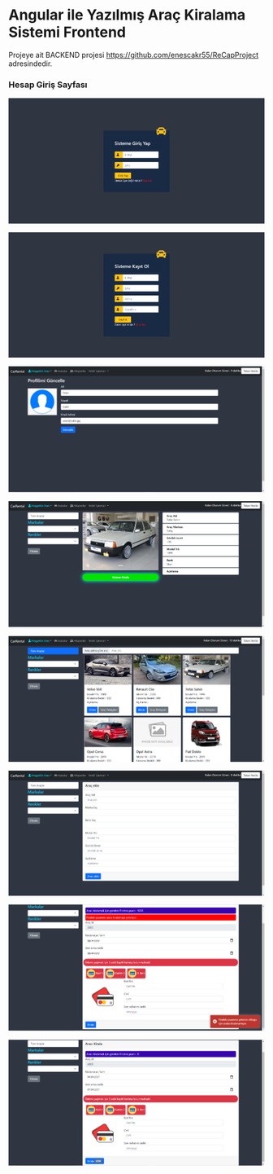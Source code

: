 <h1>Angular ile Yazılmış Araç Kiralama Sistemi Frontend</h1>

Projeye ait BACKEND projesi https://github.com/enescakr55/ReCapProject adresindedir.

<h3>Hesap Giriş Sayfası</h3>

![1](https://raw.githubusercontent.com/enescakr55/frontend-carrental/master/OrnekResimler/login.png)

![1](https://raw.githubusercontent.com/enescakr55/frontend-carrental/master/OrnekResimler/register.png)

![1](https://raw.githubusercontent.com/enescakr55/frontend-carrental/master/OrnekResimler/hesapduzenle.png)

![1](https://raw.githubusercontent.com/enescakr55/frontend-carrental/master/OrnekResimler/carDetailPage.png)

![1](https://raw.githubusercontent.com/enescakr55/frontend-carrental/master/OrnekResimler/anasayfa.png)

![1](https://raw.githubusercontent.com/enescakr55/frontend-carrental/master/OrnekResimler/addCar.png)

![1](https://raw.githubusercontent.com/enescakr55/frontend-carrental/master/OrnekResimler/YetersizFindex.png)

![1](https://raw.githubusercontent.com/enescakr55/frontend-carrental/master/OrnekResimler/Kirala1.png)
